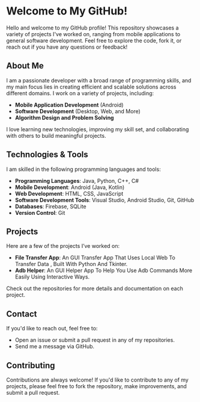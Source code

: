 # Welcome to My GitHub!

Hello and welcome to my GitHub profile! This repository showcases a variety of projects I've worked on, ranging from mobile applications to general software development. Feel free to explore the code, fork it, or reach out if you have any questions or feedback!

## About Me

I am a passionate developer with a broad range of programming skills, and my main focus lies in creating efficient and scalable solutions across different domains. I work on a variety of projects, including:

- **Mobile Application Development** (Android)
- **Software Development** (Desktop, Web, and More)
- **Algorithm Design and Problem Solving**

I love learning new technologies, improving my skill set, and collaborating with others to build meaningful projects.

## Technologies & Tools

I am skilled in the following programming languages and tools:

- **Programming Languages**: Java, Python, C++, C#
- **Mobile Development**: Android (Java, Kotlin)
- **Web Development**: HTML, CSS, JavaScript
- **Software Development Tools**: Visual Studio, Android Studio, Git, GitHub
- **Databases**: Firebase, SQLite
- **Version Control**: Git

## Projects

Here are a few of the projects I’ve worked on:

- **File Transfer App**: An GUI Transfer App That Uses Local Web To Transfer Data , Built With Python And Tkinter.
- **Adb Helper**: An GUI Helper App To Help You Use Adb Commands More Easily Using Interactive Ways.

Check out the repositories for more details and documentation on each project.

## Contact

If you'd like to reach out, feel free to:

- Open an issue or submit a pull request in any of my repositories.
- Send me a message via GitHub.

## Contributing

Contributions are always welcome! If you'd like to contribute to any of my projects, please feel free to fork the repository, make improvements, and submit a pull request.
